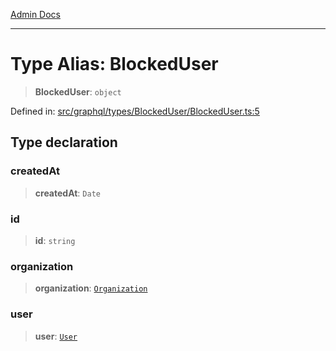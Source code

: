 [Admin Docs](/)

***

# Type Alias: BlockedUser

> **BlockedUser**: `object`

Defined in: [src/graphql/types/BlockedUser/BlockedUser.ts:5](https://github.com/NishantSinghhhhh/talawa-api/blob/cecfd40a68e5e0e9c8a0b8efd045a3c4381a2c01/src/graphql/types/BlockedUser/BlockedUser.ts#L5)

## Type declaration

### createdAt

> **createdAt**: `Date`

### id

> **id**: `string`

### organization

> **organization**: [`Organization`](../../../Organization/Organization/type-aliases/Organization.md)

### user

> **user**: [`User`](../../../User/User/type-aliases/User.md)
